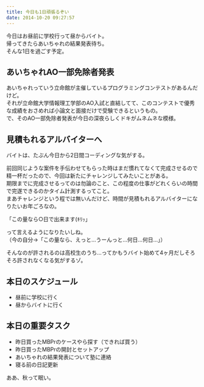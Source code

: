 ```yaml
---
title: 今日も1日頑張るぞい
date: 2014-10-20 09:27:57
---
```


今日はお昼前に学校行って昼からバイト。  
帰ってきたらあいちゃれの結果発表待ち。  
そんな1日を過ごす予定。  

## あいちゃれAO一部免除者発表
あいちゃれっていう立命館が主催しているプログラミングコンテストがあるんだけど。  
それが立命館大学情報理工学部のAO入試と直結してて、このコンテストで優秀な成績をおさめれば小論文と面接だけで受験できるというもの。  
で、そのAO一部免除者発表が今日の深夜らしくドキがムネムネな模様。

## 見積もれるアルバイターへ
バイトは、たぶん今日から2日間コーディングな気がする。

前回同じような案件を手伝わせてもらった時はまだ慣れてなくて完成させるので精一杯だったので、今回は新たにチャレンジしてみたいことがある。  
期限までに完成させるってのは勿論のこと、この程度の仕事がどれくらいの時間で完遂できるのかタイム計測するってこと。  
まあチャレンジという程では無いんだけど、時間が見積もれるアルバイターになりたいお年ごろなの。

「この量なら○日で出来ます(ｷﾘｯ」

って言えるようになりたいしね。  
（今の自分→「この量なら、えっと...うーんっと...何日...何日...」）

そんなのが許されるのは高校生のうち...ってかもうバイト始めて4ヶ月だしそろそろ許されなくなる気がするゾ。


## 本日のスケジュール
- 昼前に学校に行く
- 昼からバイトに行く

## 本日の重要タスク
- 昨日買ったMBPrのケースやら探す（できれば買う）
- 昨日買ったMBPrの開封とセットアップ
- あいちゃれの結果発表について塾に連絡
- 寝る前の日記更新

ああ、秋って眠い。